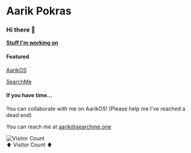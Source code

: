 # Aarik Pokras
### Hi there 👋
[**Stuff I'm working on**](https://aarikpokras.github.io/stuff-ive-been-working-on/)
#### Featured
[AarikOS](https://github.com/aarikpokras/aarikos)

[SearchMe](https://searchme.one)
#### If you have time...
You can collaborate with me on AarikOS! (Please help me I've reached a dead end)

You can reach me at aarik@searchme.one
<!--
**aarikpokras/aarikpokras** is a ✨ _special_ ✨ repository because its `README.md` (this file) appears on your GitHub profile.

Here are some ideas to get you started:

- 🔭 I’m currently working on ...
- 🌱 I’m currently learning ...
- 👯 I’m looking to collaborate on ...
- 🤔 I’m looking for help with ...
- 💬 Ask me about ...
- 📫 How to reach me: ...
- 😄 Pronouns: ...
- ⚡ Fun fact: ...
-->
![Visitor Count](https://profile-counter.glitch.me/aarikpokras/count.svg)
<br />⬆️ Visitor Count ⬆️
